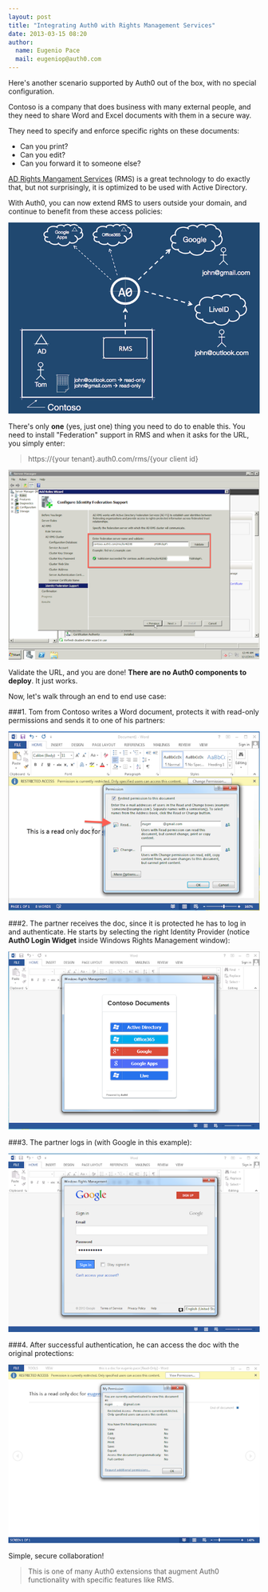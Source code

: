 ```yaml
---
layout: post
title: "Integrating Auth0 with Rights Management Services"
date: 2013-03-15 08:20
author: 
  name: Eugenio Pace
  mail: eugeniop@auth0.com
---
```


Here's another scenario supported by Auth0 out of the box, with no special configuration. 

Contoso is a company that does business with many external people, and they need to share Word and Excel documents with them in a secure way.

They need to specify and enforce specific rights on these documents: 

- Can you print?
- Can you edit?
- Can you forward it to someone else?

[AD Rights Mangament Services](http://technet.microsoft.com/en-us/windowsserver/dd448611.aspx) (RMS) is a great technology to do exactly that, but not surprisingly, it is optimized to be used with Active Directory.

With Auth0, you can now extend RMS to users outside your domain, and continue to benefit from these access policies:

![RMS federation google](/img/auth0-rms.png)

There's only __one__ (yes, just one) thing you need to do to enable this. You need to install "Federation" support in RMS and when it asks for the URL, you simply enter:

> https://{your tenant}.auth0.com/rms/{your client id} 

![RMS federation](/img/auth0-rms-install.png)

Validate the URL, and you are done! __There are no Auth0 components to deploy__. It just works.

Now, let's walk through an end to end use case:

###1. Tom from Contoso writes a Word document, protects it with read-only permissions and sends it to one of his partners:

![RMS Word Google Federation](/img/auth0-rms-protect-doc.png)

###2. The partner receives the doc, since it is protected he has to log in and authenticate. He starts by selecting the right Identity Provider (notice __Auth0 Login Widget__ inside Windows Rights Management window): 

![RMS Word Federation](/img/auth0-rms-open-doc.png)

###3. The partner logs in (with Google in this example):

![RMS Word Federation Google](/img/auth0-rms-open-doc-login.png)

###4. After successful authentication, he can access the doc with the original protections:

![RMS Word Federation Google](/img/auth0-rms-open-doc-restrictions.png)

Simple, secure collaboration!

> This is one of many Auth0 extensions that augment Auth0 functionality with specific features like RMS.